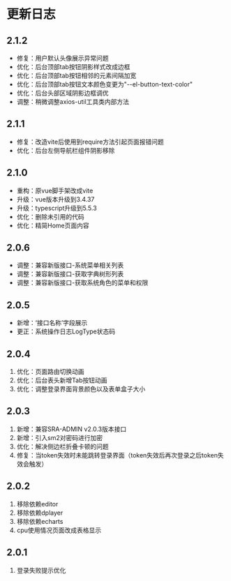 # 更新日志


## 2.1.2
- 修复：用户默认头像展示异常问题
- 优化：后台顶部tab按钮阴影样式改成边框
- 优化：后台顶部tab按钮相邻的元素间隔加宽
- 优化：后台顶部tab按钮文本颜色变更为"--el-button-text-color"
- 优化：后台头部区域阴影边框调优
- 调整：稍微调整axios-util工具类内部方法


## 2.1.1
- 修复：改造vite后使用到require方法引起页面报错问题
- 优化：后台左侧导航栏组件阴影移除


## 2.1.0
- 重构：原vue脚手架改成vite
- 升级：vue版本升级到3.4.37
- 升级：typescript升级到5.5.3
- 优化：删除未引用的代码
- 优化：精简Home页面内容


## 2.0.6
- 调整：兼容新版接口-系统菜单相关列表
- 调整：兼容新版接口-获取字典树形列表
- 调整：兼容新版接口-获取系统角色的菜单和权限


## 2.0.5
- 新增：‘接口名称’字段展示
- 更正：系统操作日志LogType状态码


## 2.0.4
1. 优化：页面路由切换动画
2. 优化：后台表头新增Tab按钮动画
3. 优化：调整登录界面背景颜色以及表单盒子大小


## 2.0.3
1. 新增：兼容SRA-ADMIN v2.0.3版本接口
2. 新增：引入sm2对密码进行加密
3. 优化：解决侧边栏折叠卡顿的问题
4. 修复：当token失效时未能跳转登录界面（token失效后再次登录之后token失效会触发）


## 2.0.2
1. 移除依赖editor
2. 移除依赖dplayer
3. 移除依赖echarts
4. cpu使用情况页面改成表格显示


## 2.0.1
1. 登录失败提示优化
